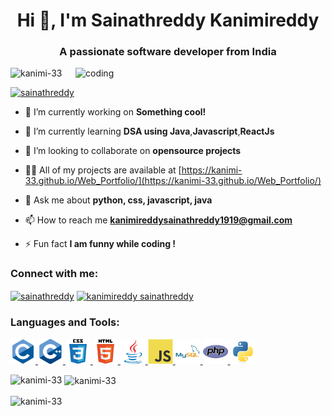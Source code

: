 
<h1 align="center">Hi 👋, I'm Sainathreddy Kanimireddy</h1>
<h3 align="center">A passionate software developer from India</h3>
<img align="right" alt="coding" width="400" src="https://cdn.dribbble.com/users/1162077/screenshots/3848914/media/7ed7d5ca074b48b328150e5a231e8d1f.gif">


<p align="left"> <img src="https://komarev.com/ghpvc/?username=kanimi-33&label=Profile%20views&color=0e75b6&style=flat" alt="kanimi-33" /> </p>

<p align="left"> <a href="https://twitter.com/sainathreddy" target="blank"><img src="https://img.shields.io/twitter/follow/sainathreddy?logo=twitter&style=for-the-badge" alt="sainathreddy" /></a> </p>

- 🔭 I’m currently working on **Something cool!**

- 🌱 I’m currently learning **DSA using Java**,**Javascript**,**ReactJs**

- 👯 I’m looking to collaborate on **opensource projects**

- 👨‍💻 All of my projects are available at [https://kanimi-33.github.io/Web_Portfolio/](https://kanimi-33.github.io/Web_Portfolio/)

- 💬 Ask me about **python, css, javascript, java**

- 📫 How to reach me **kanimireddysainathreddy1919@gmail.com**

- ⚡ Fun fact **I am funny while coding !**

<h3 align="left">Connect with me:</h3>
<p align="left">
<a href="https://twitter.com/sainathreddy" target="blank"><img align="center" src="https://raw.githubusercontent.com/rahuldkjain/github-profile-readme-generator/master/src/images/icons/Social/twitter.svg" alt="sainathreddy" height="30" width="40" /></a>
<a href="https://www.linkedin.com/in/kanimireddy-sainathreddy-75b218217" target="blank"><img align="center" src="https://raw.githubusercontent.com/rahuldkjain/github-profile-readme-generator/master/src/images/icons/Social/linked-in-alt.svg" alt="kanimireddy sainathreddy" height="30" width="40" /></a>
</p>

<h3 align="left">Languages and Tools:</h3>
<p align="left"> <a href="https://www.cprogramming.com/" target="_blank" rel="noreferrer"> <img src="https://raw.githubusercontent.com/devicons/devicon/master/icons/c/c-original.svg" alt="c" width="40" height="40"/> </a> <a href="https://www.w3schools.com/cpp/" target="_blank" rel="noreferrer"> <img src="https://raw.githubusercontent.com/devicons/devicon/master/icons/cplusplus/cplusplus-original.svg" alt="cplusplus" width="40" height="40"/> </a> <a href="https://www.w3schools.com/css/" target="_blank" rel="noreferrer"> <img src="https://raw.githubusercontent.com/devicons/devicon/master/icons/css3/css3-original-wordmark.svg" alt="css3" width="40" height="40"/> </a> <a href="https://www.w3.org/html/" target="_blank" rel="noreferrer"> <img src="https://raw.githubusercontent.com/devicons/devicon/master/icons/html5/html5-original-wordmark.svg" alt="html5" width="40" height="40"/> </a> <a href="https://www.java.com" target="_blank" rel="noreferrer"> <img src="https://raw.githubusercontent.com/devicons/devicon/master/icons/java/java-original.svg" alt="java" width="40" height="40"/> </a> <a href="https://developer.mozilla.org/en-US/docs/Web/JavaScript" target="_blank" rel="noreferrer"> <img src="https://raw.githubusercontent.com/devicons/devicon/master/icons/javascript/javascript-original.svg" alt="javascript" width="40" height="40"/> </a> <a href="https://www.mysql.com/" target="_blank" rel="noreferrer"> <img src="https://raw.githubusercontent.com/devicons/devicon/master/icons/mysql/mysql-original-wordmark.svg" alt="mysql" width="40" height="40"/> </a> <a href="https://www.php.net" target="_blank" rel="noreferrer"> <img src="https://raw.githubusercontent.com/devicons/devicon/master/icons/php/php-original.svg" alt="php" width="40" height="40"/> </a> <a href="https://www.python.org" target="_blank" rel="noreferrer"> <img src="https://raw.githubusercontent.com/devicons/devicon/master/icons/python/python-original.svg" alt="python" width="40" height="40"/> </a> </p>

<p><img align="left" src="https://github-readme-stats.vercel.app/api/top-langs?username=kanimi-33&show_icons=true&locale=en&layout=compact" alt="kanimi-33" /></p>

<p>&nbsp;<img align="center" src="https://github-readme-stats.vercel.app/api?username=kanimi-33&show_icons=true&locale=en" alt="kanimi-33" /></p>

<p><img align="center" src="https://github-readme-streak-stats.herokuapp.com/?user=kanimi-33&" alt="kanimi-33" /></p>


